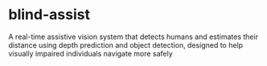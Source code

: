 # blind-assist
A real-time assistive vision system that detects humans and estimates their distance using depth prediction and object detection, designed to help visually impaired individuals navigate more safely

